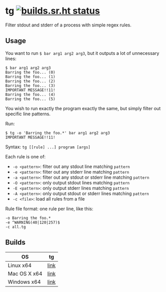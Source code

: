 # tg [![builds.sr.ht status](https://builds.sr.ht/~delthas/tg.svg)](https://builds.sr.ht/~delthas/tg?)

Filter stdout and stderr of a process with simple regex rules.

## Usage

You want to run `$ bar arg1 arg2 arg3`, but it outputs a lot of unnecessary lines:
```shell
$ bar arg1 arg2 arg3
Barring the foo... (0)
Barring the foo... (1)
Barring the foo... (2)
Barring the foo... (3)
IMPORTANT MESSAGE!!11!
Barring the foo... (4)
Barring the foo... (5)
```

You wish to run exactly the program exactly the same, but simply filter out specific line patterns.

Run:
```shell
$ tg -o 'Barring the foo.*' bar arg1 arg2 arg3
IMPORTANT MESSAGE!!11!
```

Syntax: `tg [[rule] ...] program [args]`

Each rule is one of:
- `-o <pattern>`: filter out any stdout line matching `pattern`
- `-e <pattern>`: filter out any stderr line matching `pattern`
- `-a <pattern>`: filter out any stdout or stderr line matching `pattern`
- `-O <pattern>`: only output stdout lines matching `pattern`
- `-E <pattern>`: only output stderr lines matching `pattern`
- `-A <pattern>`: only output stdout or stderr lines matching `pattern`
- `-c <file>`: load all rules from a file

Rule file format: one rule per line, like this:
```tg
-o Barring the foo.*
-e ^WARNING(40|120|257)$
-c all.tg
```

## Builds

| OS | tg |
|---|---|
| Linux x64 | [link](https://delthas.fr/tg/linux/tg) |
| Mac OS X x64 | [link](https://delthas.fr/tg/mac/tg) |
| Windows x64 | [link](https://delthas.fr/tg/windows/tg.exe) |
